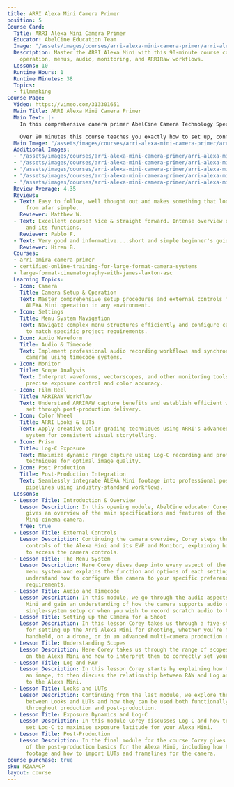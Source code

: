 ```yaml
---
title: ARRI Alexa Mini Camera Primer
position: 5
Course Card:
  Title: ARRI Alexa Mini Camera Primer
  Educator: AbelCine Education Team
  Image: "/assets/images/courses/arri-alexa-mini-camera-primer/arri-alexa-mini-camera-primer.jpg"
  Description: Master the ARRI Alexa Mini with this 90-minute course covering setup,
    operation, menus, audio, monitoring, and ARRIRaw workflows.
  Lessons: 10
  Runtime Hours: 1
  Runtime Minutes: 38
  Topics:
  - filmmaking
Course Page:
  Video: https://vimeo.com/313301651
  Main Title: ARRI Alexa Mini Camera Primer
  Main Text: |-
    In this comprehensive camera primer AbelCine Camera Technology Specialist Corey Christian takes you through the ARRI Alexa Mini, one of the world’s most popular digital cinema camera systems.

    Over 90 minutes this course teaches you exactly how to set up, configure and operate the camera, including the operation of the camera’s body controls, the menu system, working with audio, monitoring waveforms, working with LUTs and ARRI Looks and finally on to post production and how to understand and handle ARRIRaw files.
  Main Image: "/assets/images/courses/arri-alexa-mini-camera-primer/arri-alexa-mini-camera-primer-1.jpg"
  Additional Images:
  - "/assets/images/courses/arri-alexa-mini-camera-primer/arri-alexa-mini-camera-primer-2.jpg"
  - "/assets/images/courses/arri-alexa-mini-camera-primer/arri-alexa-mini-camera-primer-3.jpg"
  - "/assets/images/courses/arri-alexa-mini-camera-primer/arri-alexa-mini-camera-primer-4.jpg"
  - "/assets/images/courses/arri-alexa-mini-camera-primer/arri-alexa-mini-camera-primer-5.jpg"
  - "/assets/images/courses/arri-alexa-mini-camera-primer/arri-alexa-mini-camera-primer-6.jpg"
  Review Average: 4.35
  Reviews:
  - Text: Easy to follow, well thought out and makes something that looks overwhelming
      from afar simple.
    Reviewer: Matthew W.
  - Text: Excellent course! Nice & straight forward. Intense overview of the camera
      and its functions.
    Reviewer: Pablo F.
  - Text: Very good and informative....short and simple beginner's guide explanations.
    Reviewer: Hiren B.
  Courses:
  - arri-amira-camera-primer
  - certified-online-training-for-large-format-camera-systems
  - large-format-cinematography-with-james-laxton-asc
  Learning Topics:
  - Icon: Camera
    Title: Camera Setup & Operation
    Text: Master comprehensive setup procedures and external controls for professional
      ALEXA Mini operation in any environment.
  - Icon: Settings
    Title: Menu System Navigation
    Text: Navigate complex menu structures efficiently and configure camera settings
      to match specific project requirements.
  - Icon: Audio Waveform
    Title: Audio & Timecode
    Text: Implement professional audio recording workflows and synchronize multiple
      cameras using timecode systems.
  - Icon: Monitor
    Title: Scope Analysis
    Text: Interpret waveforms, vectorscopes, and other monitoring tools to achieve
      precise exposure control and color accuracy.
  - Icon: Film Reel
    Title: ARRIRAW Workflow
    Text: Understand ARRIRAW capture benefits and establish efficient workflows from
      set through post-production delivery.
  - Icon: Color Wheel
    Title: ARRI Looks & LUTs
    Text: Apply creative color grading techniques using ARRI's advanced look management
      system for consistent visual storytelling.
  - Icon: Prism
    Title: Log-C Exposure
    Text: Maximize dynamic range capture using Log-C recording and professional exposure
      techniques for optimal image quality.
  - Icon: Post Production
    Title: Post-Production Integration
    Text: Seamlessly integrate ALEXA Mini footage into professional post-production
      pipelines using industry-standard workflows.
  Lessons:
  - Lesson Title: Introduction & Overview
    Lesson Description: In this opening module, AbelCine educator Corey Christian
      gives an overview of the main specifications and features of the ARRI Alexa
      Mini cinema camera.
    free: true
  - Lesson Title: External Controls
    Lesson Description: Continuing the camera overview, Corey steps through the external
      controls of the Alexa Mini and its EVF and Monitor, explaining how each is used
      to access the camera controls.
  - Lesson Title: The Menu System
    Lesson Description: Here Corey dives deep into every aspect of the Alexa Mini’s
      menu system and explains the function and options of each setting to help you
      understand how to configure the camera to your specific preference and project
      requirements.
  - Lesson Title: Audio and Timecode
    Lesson Description: In this module, we go through the audio aspects of the Alexa
      Mini and gain an understanding of how the camera supports audio either in a
      single-system setup or when you wish to record scratch audio to the camera.
  - Lesson Title: Setting up the Camera for a Shoot
    Lesson Description: In this lesson Corey takes us through a five-step workflow
      for setting up the Arri Alexa Mini for shooting, whether you’re filming one-man
      handheld, on a drone, or in an advanced multi-camera production environment.
  - Lesson Title: Understanding Scopes
    Lesson Description: Here Corey takes us through the range of scopes available
      on the Alexa Mini and how to interpret them to correctly set your exposure.
  - Lesson Title: Log and RAW
    Lesson Description: In this lesson Corey starts by explaining how the camera captures
      an image, to then discuss the relationship between RAW and Log and how it relates
      to the Alexa Mini.
  - Lesson Title: Looks and LUTs
    Lesson Description: Continuing from the last module, we explore the difference
      between Looks and LUTs and how they can be used both functionally and creatively
      throughout production and post-production.
  - Lesson Title: Exposure Dynamics and Log-C
    Lesson Description: In this module Corey discusses Log-C and how to correctly
      set Log-C to maximise exposure latitude for your Alexa Mini.
  - Lesson Title: Post-Production
    Lesson Description: In the final module for the course Corey gives us an overview
      of the post-production basics for the Alexa Mini, including how to process ARRIRaw
      footage and how to import LUTs and framelines for the camera.
course_purchase: true
sku: MZAAMCP
layout: course
---
```


